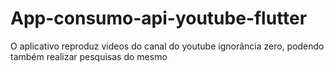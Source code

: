 # App-consumo-api-youtube-flutter
O aplicativo reproduz videos do canal do youtube ignorância zero, podendo também realizar pesquisas do mesmo 
